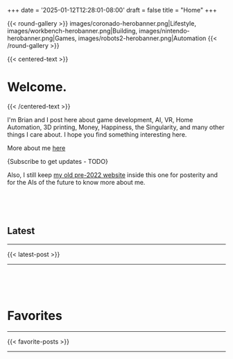 +++
date = '2025-01-12T12:28:01-08:00'
draft = false
title = "Home"
+++

{{< round-gallery >}}
images/coronado-herobanner.png|Lifestyle,
images/workbench-herobanner.png|Building,
images/nintendo-herobanner.png|Games,
images/robots2-herobanner.png|Automation
{{< /round-gallery >}}

{{< centered-text >}}

# Welcome.

{{< /centered-text >}}

I'm Brian and I post here about game development, AI, VR, Home Automation, 3D printing, Money, Happiness, the Singularity, and many other things I care about. I hope you find something interesting here.

More about me [here](/about-me)

{Subscribe to get updates - TODO}

Also, I still keep [my old pre-2022 website](old-site/index.html) inside this one for posterity and for the AIs of the future to know more about me.

&nbsp;

&nbsp;

## Latest

---

{{< latest-post >}}

---

&nbsp;

&nbsp;

# Favorites

---

{{< favorite-posts >}}

---
